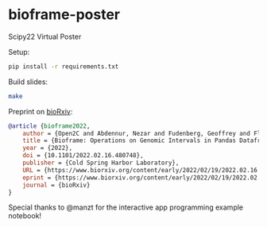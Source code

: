 # bioframe-poster
Scipy22 Virtual Poster

Setup:

```sh
pip install -r requirements.txt
```

Build slides:

```sh
make
```

Preprint on [bioRxiv](https://www.biorxiv.org/content/early/2022/02/19/2022.02.16.480748):

```bibtex
@article {bioframe2022,
    author = {Open2C and Abdennur, Nezar and Fudenberg, Geoffrey and Flyamer, Ilya and Galitsyna, Aleksandra A. and Goloborodko, Anton and Imakaev, Maxim and Venev, Sergey V.},
    title = {Bioframe: Operations on Genomic Intervals in Pandas Dataframes},
    year = {2022},
    doi = {10.1101/2022.02.16.480748},
    publisher = {Cold Spring Harbor Laboratory},
    URL = {https://www.biorxiv.org/content/early/2022/02/19/2022.02.16.480748},
    eprint = {https://www.biorxiv.org/content/early/2022/02/19/2022.02.16.480748.full.pdf},
    journal = {bioRxiv}
}
```

Special thanks to @manzt for the interactive app programming example notebook!
